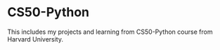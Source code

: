 # CS50-Python
This includes my projects and learning from CS50-Python course from Harvard University.
